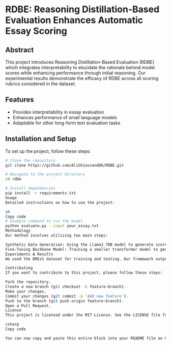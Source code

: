 
# RDBE: Reasoning Distillation-Based Evaluation Enhances Automatic Essay Scoring

## Abstract

This project introduces Reasoning Distillation-Based Evaluation (RDBE) which integrates interpretability to elucidate the rationale behind model scores while enhancing performance through initial reasoning. Our experimental results demonstrate the efficacy of RDBE across all scoring rubrics considered in the dataset.

## Features

- Provides interpretability in essay evaluation
- Enhances performance of small language models
- Adaptable for other long-form text evaluation tasks

## Installation and Setup

To set up the project, follow these steps:

```sh
# Clone the repository
git clone https://github.com/AliGhiasvand86/RDBE.git

# Navigate to the project directory
cd rdbe

# Install dependencies
pip install -r requirements.txt
Usage
Detailed instructions on how to use the project:

sh
Copy code
# Example command to run the model
python evaluate.py --input your_essay.txt
Methodology
Our method involves utilizing two main steps:

Synthetic Data Generation: Using the Llama3 70B model to generate scores and reasoning for each rubric.
Fine-Tuning Backbone Model: Training a smaller transformer model to generate reasoning and scores.
Experiments & Results
We used the DREsS dataset for training and testing. Our framework outperformed baseline models in all scoring rubrics.

Contributing
If you want to contribute to this project, please follow these steps:

Fork the repository.
Create a new branch (git checkout -b feature-branch).
Make your changes.
Commit your changes (git commit -m 'Add new feature').
Push to the branch (git push origin feature-branch).
Open a Pull Request.
License
This project is licensed under the MIT License. See the LICENSE file for more details.

csharp
Copy code

You can now copy and paste this entire block into your README file on GitHub.








